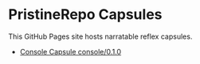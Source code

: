 # PristineRepo Capsules
This GitHub Pages site hosts narratable reflex capsules.
- [Console Capsule console/0.1.0](capsules/console/console/0.1.0.md)